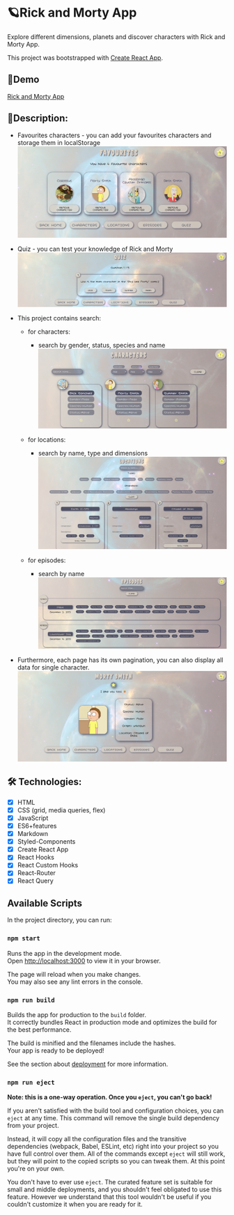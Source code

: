 # 🪐Rick and Morty App

Explore different dimensions, planets and discover characters with Rick and Morty App.

This project was bootstrapped with [Create React App](https://github.com/facebook/create-react-app).

## 🔎Demo

[Rick and Morty App](https://maxnatalia.github.io/rick-morty-app/)

## 📌Description:

- Favourites characters - you can add your favourites characters and storage them in localStorage
  ![favourites.png](favourites.png)

- Quiz - you can test your knowledge of Rick and Morty
  ![quiz.png](quiz.png)

- This project contains search:

  - for characters:

    - search by gender, status, species and name
      ![characters.png](characters.png)

  - for locations:

    - search by name, type and dimensions
      ![locations.png](locations.png)

  - for episodes:
    - search by name
      ![episodes.png](episodes.png)

- Furthermore, each page has its own pagination, you can also display all data for single character.
  ![singleCharacter.png](singleCharacter.png)

## 🛠️ Technologies:

- [x] HTML
- [x] CSS (grid, media queries, flex)
- [x] JavaScript
- [x] ES6+features
- [x] Markdown
- [x] Styled-Components
- [x] Create React App
- [x] React Hooks
- [x] React Custom Hooks
- [x] React-Router
- [x] React Query

## Available Scripts

In the project directory, you can run:

### `npm start`

Runs the app in the development mode.\
Open [http://localhost:3000](http://localhost:3000) to view it in your browser.

The page will reload when you make changes.\
You may also see any lint errors in the console.

### `npm run build`

Builds the app for production to the `build` folder.\
It correctly bundles React in production mode and optimizes the build for the best performance.

The build is minified and the filenames include the hashes.\
Your app is ready to be deployed!

See the section about [deployment](https://facebook.github.io/create-react-app/docs/deployment) for more information.

### `npm run eject`

**Note: this is a one-way operation. Once you `eject`, you can't go back!**

If you aren't satisfied with the build tool and configuration choices, you can `eject` at any time. This command will remove the single build dependency from your project.

Instead, it will copy all the configuration files and the transitive dependencies (webpack, Babel, ESLint, etc) right into your project so you have full control over them. All of the commands except `eject` will still work, but they will point to the copied scripts so you can tweak them. At this point you're on your own.

You don't have to ever use `eject`. The curated feature set is suitable for small and middle deployments, and you shouldn't feel obligated to use this feature. However we understand that this tool wouldn't be useful if you couldn't customize it when you are ready for it.
